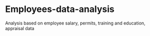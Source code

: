 # Employees-data-analysis
Analysis based on employee salary, permits, training and education, appraisal data
